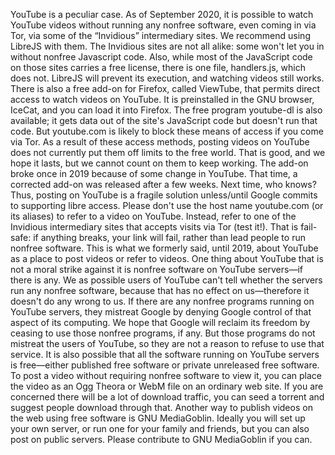 YouTube is a peculiar case. As of September 2020, it is possible to watch YouTube videos without running any nonfree software, even coming in via Tor, via some of the “Invidious” intermediary sites. We recommend using LibreJS with them. The Invidious sites are not all alike: some won't let you in without nonfree Javascript code. Also, while most of the JavaScript code on those sites carries a free license, there is one file, handlers.js, which does not. LibreJS will prevent its execution, and watching videos still works. There is also a free add-on for Firefox, called ViewTube, that permits direct access to watch videos on YouTube. It is preinstalled in the GNU browser, IceCat, and you can load it into Firefox. The free program youtube-dl is also available; it gets data out of the site's JavaScript code but doesn't run that code. But youtube.com is likely to block these means of access if you come via Tor. As a result of these access methods, posting videos on YouTube does not currently put them off limits to the free world. That is good, and we hope it lasts, but we cannot count on them to keep working. The add-on broke once in 2019 because of some change in YouTube. That time, a corrected add-on was released after a few weeks. Next time, who knows? Thus, posting on YouTube is a fragile solution unless/until Google commits to supporting libre access. Please don't use the host name youtube.com (or its aliases) to refer to a video on YouTube. Instead, refer to one of the Invidious intermediary sites that accepts visits via Tor (test it!). That is fail-safe: if anything breaks, your link will fail, rather than lead people to run nonfree software. This is what we formerly said, until 2019, about YouTube as a place to post videos or refer to videos. One thing about YouTube that is not a moral strike against it is nonfree software on YouTube servers—if there is any. We as possible users of YouTube can't tell whether the servers run any nonfree software, because that has no effect on us—therefore it doesn't do any wrong to us. If there are any nonfree programs running on YouTube servers, they mistreat Google by denying Google control of that aspect of its computing. We hope that Google will reclaim its freedom by ceasing to use those nonfree programs, if any. But those programs do not mistreat the users of YouTube, so they are not a reason to refuse to use that service. It is also possible that all the software running on YouTube servers is free—either published free software or private unreleased free software. To post a video without requiring nonfree software to view it, you can place the video as an Ogg Theora or WebM file on an ordinary web site. If you are concerned there will be a lot of download traffic, you can seed a torrent and suggest people download through that. Another way to publish videos on the web using free software is GNU MediaGoblin. Ideally you will set up your own server, or run one for your family and friends, but you can also post on public servers. Please contribute to GNU MediaGoblin if you can.